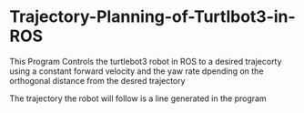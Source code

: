 # Trajectory-Planning-of-Turtlbot3-in-ROS

This Program Controls the turtlebot3 robot in ROS to a desired trajecorty using a constant forward velocity and the yaw rate dpending on the orthogonal distance from the desred trajectory

The trajectory the robot will follow is a line generated in the program
